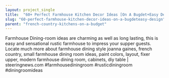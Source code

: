 ```yaml
---
layout: project_single
title:  "60+ Perfect Farmhouse Kitchen Decor Ideas [On A Bugdet+Easy Design]"
slug: "60-perfect-farmhouse-kitchen-decor-ideas-on-a-bugdeteasy-design"
parent: "french-country-kitchens-on-a-budget"
---
```

Farmhouse Dining-room ideas are charming as well as long lasting, this is easy and sensational rustic farmhouse to impress your supper guests. Locate much more about farmhouse dining style joanna gaines, french country, small farmhouse dining room ideas, paint colors, layout, fixer upper, modern farmhouse dining room, cabinets, diy table | steeringnews.com #farmhousediningroom #rusticdiningroom #diningroomideas